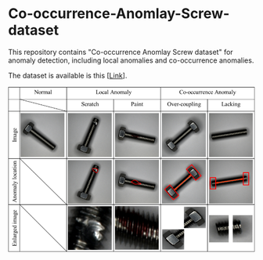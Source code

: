 # Co-occurrence-Anomlay-Screw-dataset

This repository contains "Co-occurrence Anomlay Screw dataset" for anomaly detection, including local anomalies and co-occurrence anomalies.

The dataset is available is this [[Link](https://drive.google.com/file/d/1gPzkQ2e6JzoGxjesFcU3C_LBrVaSBgvu/view?usp=sharing)].

![examples](images/examples.png)
